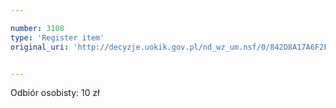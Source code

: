 ```yaml
---

number: 3108
type: 'Register item'
original_uri: 'http://decyzje.uokik.gov.pl/nd_wz_um.nsf/0/842D8A17A6F2F90CC12579F8003D2595?OpenDocument'


---
```


Odbiór osobisty: 10 zł
